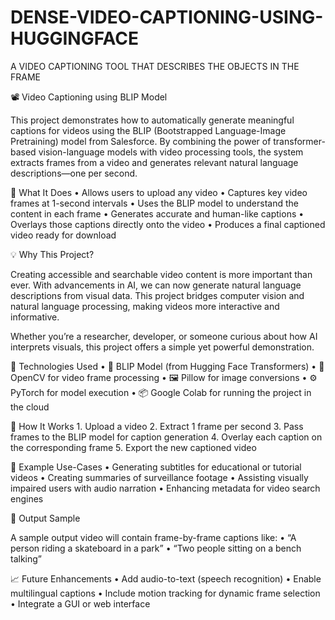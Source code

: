 # DENSE-VIDEO-CAPTIONING-USING-HUGGINGFACE
A VIDEO CAPTIONING TOOL THAT DESCRIBES THE OBJECTS IN THE FRAME 

📽️ Video Captioning using BLIP Model

This project demonstrates how to automatically generate meaningful captions for videos using the BLIP (Bootstrapped Language-Image Pretraining) model from Salesforce. By combining the power of transformer-based vision-language models with video processing tools, the system extracts frames from a video and generates relevant natural language descriptions—one per second.

🧠 What It Does
	•	Allows users to upload any video
	•	Captures key video frames at 1-second intervals
	•	Uses the BLIP model to understand the content in each frame
	•	Generates accurate and human-like captions
	•	Overlays those captions directly onto the video
	•	Produces a final captioned video ready for download

💡 Why This Project?

Creating accessible and searchable video content is more important than ever. With advancements in AI, we can now generate natural language descriptions from visual data. This project bridges computer vision and natural language processing, making videos more interactive and informative.

Whether you’re a researcher, developer, or someone curious about how AI interprets visuals, this project offers a simple yet powerful demonstration.

🔧 Technologies Used
	•	🧠 BLIP Model (from Hugging Face Transformers)
	•	🎥 OpenCV for video frame processing
	•	🖼️ Pillow for image conversions
	•	⚙️ PyTorch for model execution
	•	📦 Google Colab for running the project in the cloud

🚀 How It Works
	1.	Upload a video
	2.	Extract 1 frame per second
	3.	Pass frames to the BLIP model for caption generation
	4.	Overlay each caption on the corresponding frame
	5.	Export the new captioned video

📌 Example Use-Cases
	•	Generating subtitles for educational or tutorial videos
	•	Creating summaries of surveillance footage
	•	Assisting visually impaired users with audio narration
	•	Enhancing metadata for video search engines

📂 Output Sample

A sample output video will contain frame-by-frame captions like:
	•	“A person riding a skateboard in a park”
	•	“Two people sitting on a bench talking”

📈 Future Enhancements
	•	Add audio-to-text (speech recognition)
	•	Enable multilingual captions
	•	Include motion tracking for dynamic frame selection
	•	Integrate a GUI or web interface
